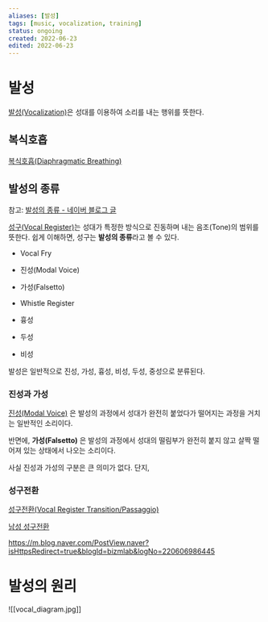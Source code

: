 ```yaml
---
aliases: [발성]
tags: [music, vocalization, training]
status: ongoing
created: 2022-06-23
edited: 2022-06-23
---
```


# 발성
[발성(Vocalization)](https://namu.wiki/w/발성(음악))은 성대를 이용하여 소리를 내는 행위를 뜻한다.

## 복식호흡
[복식호흡(Diaphragmatic Breathing)](https://en.wikipedia.org/wiki/Diaphragmatic_breathing)

## 발성의 종류
참고: [발성의 종류 - 네이버 블로그 글](https://m.blog.naver.com/pbsangel78/220794099502)

[성구(Vocal Register)](https://en.wikipedia.org/wiki/Vocal_register)는 성대가 특정한 방식으로 진동하며 내는 음조(Tone)의 범위를 뜻한다. 쉽게 이해하면, 성구는 **발성의 종류**라고 볼 수 있다.

- Vocal Fry
- 진성(Modal Voice)
- 가성(Falsetto)
- Whistle Register

- 흉성
- 두성
- 비성

발성은 일반적으로 진성, 가성, 흉성, 비성, 두성, 중성으로 분류된다.

### 진성과 가성
[진성(Modal Voice)](https://en.wikipedia.org/wiki/Modal_voice) 은 발성의 과정에서 성대가 완전히 붙었다가 떨어지는 과정을 거치는 일반적인 소리이다.

반면에, **가성(Falsetto)** 은 발성의 과정에서 성대의 떨림부가 완전히 붙지 않고 살짝 떨어져 있는 상태에서 나오는 소리이다.

사실 진성과 가성의 구분은 큰 의미가 없다. 단지, 

### 성구전환
[성구전환(Vocal Register Transition/Passaggio)](https://en.wikipedia.org/wiki/Passaggio)

[남성 성구전환](https://en.wikipedia.org/wiki/Passaggio#Male_voices)

https://m.blog.naver.com/PostView.naver?isHttpsRedirect=true&blogId=bizmlab&logNo=220606986445

# 발성의 원리
![[vocal_diagram.jpg]]